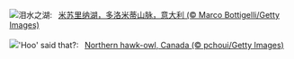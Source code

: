 ![](https://www.bing.com/th?id=OHR.MisurinaLake_ZH-CN0744434715_UHD.jpg&w=1000)泪水之湖:&nbsp;&ensp;[米苏里纳湖，多洛米蒂山脉，意大利 (© Marco Bottigelli/Getty Images)](https://www.bing.com/th?id=OHR.MisurinaLake_ZH-CN0744434715_UHD.jpg)
<br><br/>
![](https://www.bing.com/th?id=OHR.NorthernHawkOwl_EN-US7592435350_UHD.jpg&w=1000)'Hoo' said that?:&nbsp;&ensp;[Northern hawk-owl, Canada (© pchoui/Getty Images)](https://www.bing.com/th?id=OHR.NorthernHawkOwl_EN-US7592435350_UHD.jpg)
<br><br/>
